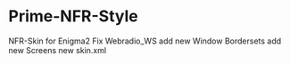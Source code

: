 # Prime-NFR-Style
NFR-Skin for Enigma2
Fix Webradio_WS
add new Window Bordersets
add new Screens
new skin.xml
